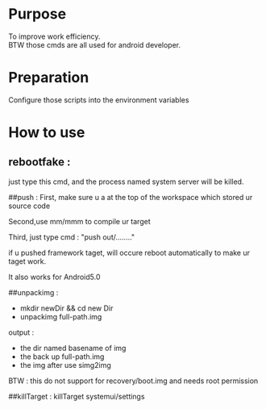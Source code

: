 # Purpose
To improve work efficiency.  
BTW those cmds are all used for android developer.  

# Preparation
Configure those scripts into the environment variables

# How to use
## rebootfake :
just type this cmd, and the process named system server will be killed.

##push :
First, make sure u a at the top of the workspace which stored ur source code  

Second,use mm/mmm to compile ur target  

Third, just type cmd : "push out/........"  

if u pushed framework taget, will occure reboot automatically to make ur taget work.  

It also works for Android5.0

##unpackimg :
* mkdir newDir && cd new Dir  
* unpackimg full-path.img  

output :  
* the dir named basename of img
* the back up full-path.img
* the img after use simg2img

BTW : this do not support for recovery/boot.img and needs root permission

##killTarget :
killTarget systemui/settings

